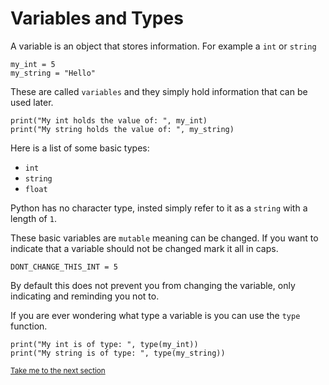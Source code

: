 # Variables and Types

A variable is an object that stores information. For example a `int` or `string`

```python3
my_int = 5
my_string = "Hello"
```

These are called `variables` and they simply hold information that can be 
used later.

```python3
print("My int holds the value of: ", my_int)
print("My string holds the value of: ", my_string)
```

Here is a list of some basic types:
- `int`
- `string`
- `float`

Python has no character type, insted simply refer to it as a `string` with a 
length of `1`.

These basic variables are `mutable` meaning can be changed. If you want to 
indicate that a variable should not be changed mark it all in caps.

```python3
DONT_CHANGE_THIS_INT = 5
```

By default this does not prevent you from changing the variable, only indicating
and reminding you not to.

If you are ever wondering what type a variable is you can use the `type` 
function.

```python3
print("My int is of type: ", type(my_int))
print("My string is of type: ", type(my_string))
```

<sub>[Take me to the next section](https://github.com/TigardHighComputerScience/Python1References/tree/main/coursework/3-user_input)</sub>
